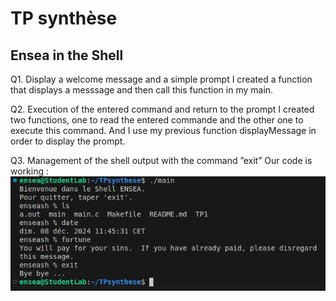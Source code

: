 # TP synthèse
## Ensea in the Shell

Q1. Display a welcome message and a simple prompt
I created a function that displays a messsage and then call this function in my main.

Q2. Execution of the entered command and return to the prompt
I created two functions, one to read the entered commande and the other one to execute this command. And I use my previous function displayMessage in order to display the prompt.

Q3. Management of the shell output with the command ”exit”
Our code is working : 
![Microshell](microshell.PNG)
